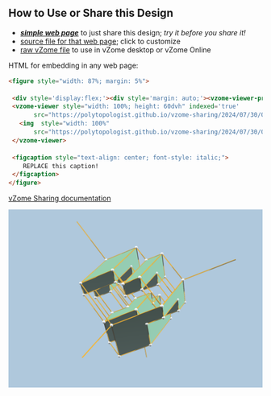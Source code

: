 
## How to Use or Share this Design

 - [***simple web page***](<https://polytopologist.github.io/vzome-sharing/2024/07/30/08-39-20-universal00/>) to just share this design; *try it before you share it!*
 - [source file for that web page](<https://github.com/polytopologist/vzome-sharing/edit/main/2024/07/30/08-39-20-universal00/index.md>); click to customize
 - [raw vZome file](<https://raw.githubusercontent.com/polytopologist/vzome-sharing/main/2024/07/30/08-39-20-universal00/universal00.vZome>) to use in vZome desktop or vZome Online
 
 HTML for embedding in any web page:
 ```html
<figure style="width: 87%; margin: 5%">
  
  <div style='display:flex;'><div style='margin: auto;'><vzome-viewer-previous label='prev step'></vzome-viewer-previous><vzome-viewer-next label='next step'></vzome-viewer-next></div></div>
  <vzome-viewer style="width: 100%; height: 60dvh" indexed='true'
        src="https://polytopologist.github.io/vzome-sharing/2024/07/30/08-39-20-universal00/universal00.vZome" >
    <img  style="width: 100%"
        src="https://polytopologist.github.io/vzome-sharing/2024/07/30/08-39-20-universal00/universal00.png" >
  </vzome-viewer>

  <figcaption style="text-align: center; font-style: italic;">
     REPLACE this caption!
  </figcaption>
</figure>

 ```

[vZome Sharing documentation](https://vzome.github.io/vzome/sharing.html#how-it-works)

![Image](<universal00.png>)

